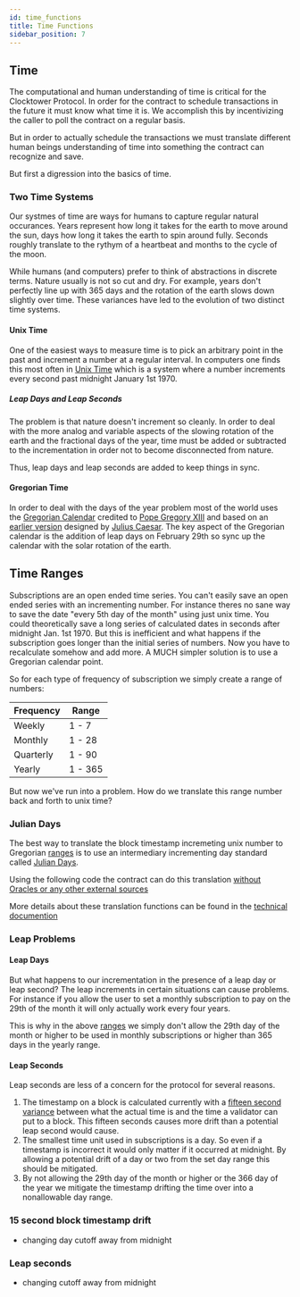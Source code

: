 ```yaml
---
id: time_functions
title: Time Functions
sidebar_position: 7
---
```


## Time

The computational and human understanding of time is critical for the Clocktower Protocol. In order for the contract to schedule transactions in the future it must know what time it is. We accomplish this by incentivizing the caller to poll the contract on a regular basis. 

But in order to actually schedule the transactions we must translate different human beings understanding of time into something the contract can recognize and save. 

But first a digression into the basics of time. 

### Two Time Systems

Our systmes of time are ways for humans to capture regular natural occurances. Years represent how long it takes for the earth to move around the sun, days how long it takes the earth to spin around fully. Seconds roughly translate to the rythym of a heartbeat and months to the cycle of the moon. 

While humans (and computers) prefer to think of abstractions in discrete terms. Nature usually is not so cut and dry. For example, years don't perfectly line up with 365 days and the rotation of the earth slows down slightly over time. These variances have led to the evolution of two distinct time systems. 

#### Unix Time

One of the easiest ways to measure time is to pick an arbitrary point in the past and increment a number at a regular interval. In computers one finds this most often in [Unix Time](https://en.wikipedia.org/wiki/Unix_time) which is a system where a number increments every second past midnight January 1st 1970. 

##### Leap Days and Leap Seconds

The problem is that nature doesn't increment so cleanly. In order to deal with the more analog and variable aspects of the slowing rotation of the earth and the fractional days of the year, time must be added or subtracted to the incrementation in order not to become disconnected from nature. 

Thus, leap days and leap seconds are added to keep things in sync. 

#### Gregorian Time

In order to deal with the days of the year problem most of the world uses the [Gregorian Calendar](https://en.wikipedia.org/wiki/Gregorian_calendar) credited to [Pope Gregory XIII](https://en.wikipedia.org/wiki/Pope_Gregory_XIII) and based on an [earlier version](https://en.wikipedia.org/wiki/Julian_calendar) designed by [Julius Caesar](https://en.wikipedia.org/wiki/Julius_Caesar). The key aspect of the Gregorian calendar is the addition of leap days on February 29th so sync up the calendar with the solar rotation of the earth. 

## Time Ranges

Subscriptions are an open ended time series. You can't easily save an open ended series with an incrementing number. For instance theres no sane way to save the date "every 5th day of the month" using just unix time. You could theoretically save a long series of calculated dates in seconds after midnight Jan. 1st 1970. But this is inefficient and what happens if the subscription goes longer than the initial series of numbers. Now you have to recalculate somehow and add more. A MUCH simpler solution is to use a Gregorian calendar point. 

So for each type of frequency of subscription we simply create a range of numbers:

| Frequency | Range |
|---|---|
| Weekly | 1 - 7 |
| Monthly | 1 - 28 |
| Quarterly | 1 - 90 |
| Yearly | 1 - 365 |

But now we've run into a problem. How do we translate this range number back and forth to unix time?

### Julian Days

The best way to translate the block timestamp incremeting unix number to Gregorian [ranges](#time-ranges) is to use an intermediary incrementing day standard called [Julian Days](https://en.wikipedia.org/wiki/Julian_day). 

Using the following code the contract can do this translation [without Oracles or any other external sources](/docs/concepts/01-theprotocol/02-protocol_concepts/01_goals.md)

More details about these translation functions can be found in the [technical documention](/docs/contracts/02-technical_reference/01-subscribe/01-subscribe_tech_reference.md)

### Leap Problems

#### Leap Days

But what happens to our incrementation in the presence of a leap day or leap second? The leap increments in certain situations can cause problems. For instance if you allow the user to set a monthly subscription to pay on the 29th of the month it will only actually work every four years. 

This is why in the above [ranges](#time-ranges) we simply don't allow the 29th day of the month or higher to be used in monthly subscriptions or higher than 365 days in the yearly range. 

#### Leap Seconds

Leap seconds are less of a concern for the protocol for several reasons. 

1. The timestamp on a block is calculated currently with a [fifteen second variance](https://consensys.github.io/smart-contract-best-practices/development-recommendations/solidity-specific/timestamp-dependence/) between what the actual time is and the time a validator can put to a block. This fifteen seconds causes more drift than a potential leap second would cause. 
2. The smallest time unit used in subscriptions is a day. So even if a timestamp is incorrect it would only matter if it occurred at midnight. By allowing a potential drift of a day or two from the set day range this should be mitigated. 
3. By not allowing the 29th day of the month or higher or the 366 day of the year we mitigate the timestamp drifting the time over into a nonallowable day range. 

### 15 second block timestamp drift
- changing day cutoff away from midnight

### Leap seconds
- changing cutoff away from midnight

